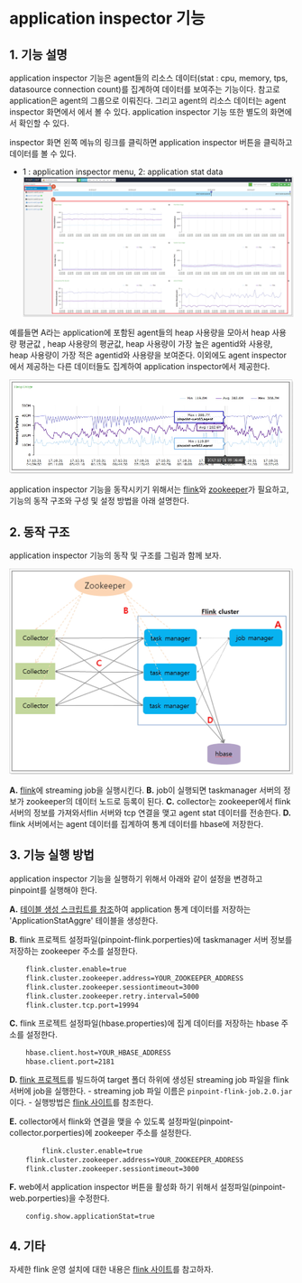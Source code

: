 # application inspector 기능

## 1. 기능 설명

application inspector 기능은 agent들의 리소스 데이터(stat : cpu, memory, tps, datasource connection count)를 집계하여 데이터를 보여주는 기능이다. 참고로 application은 agent의 그룹으로 이뤄진다. 그리고 agent의 리소스 데이터는 agent inspector 화면에서 에서 볼 수 있다. application inspector 기능 또한 별도의 화면에서 확인할 수 있다.

inspector 화면 왼쪽 메뉴의 링크를 클릭하면 application inspector 버튼을 클릭하고 데이터를 볼 수 있다.

- 1  : application inspector menu, 2: application stat data
![inspector_view.jpg](img/applicationInspector/inspector_view.jpg)

예를들면 A라는 application에 포함된 agent들의 heap 사용량을 모아서 heap 사용량 평균값 , heap 사용량의 평균값,  heap 사용량이 가장 높은 agentid와 사용량, heap 사용량이 가장 적은 agentid와 사용량을 보여준다. 이외에도 agent inspector 에서 제공하는 다른 데이터들도 집계하여 application inspector에서 제공한다.

![graph.jpg](img/applicationInspector/graph.jpg)


application inspector 기능을 동작시키기 위해서는 [flink](https://flink.apache.org)와 [zookeeper](https://zookeeper.apache.org/)가 필요하고, 기능의 동작 구조와 구성 및 설정 방법을 아래 설명한다.

## 2. 동작 구조

application inspector 기능의 동작 및 구조를 그림과 함께 보자.

![execute_flow.jpg](img/applicationInspector/execute_flow.jpg)



**A.** [flink](https://flink.apache.org)에 streaming job을 실행시킨다.
**B.** job이 실행되면 taskmanager 서버의 정보가 zookeeper의 데이터 노드로 등록이 된다.
**C.** collector는 zookeeper에서 flink 서버의 정보를 가져와서flin 서버와 tcp 연결을 맺고 agent stat 데이터를 전송한다.
**D.** flink 서버에서는 agent 데이터를 집계하여 통계 데이터를 hbase에 저장한다.

## 3. 기능 실행 방법

application inspector 기능을 실행하기 위해서 아래와 같이 설정을 변경하고 pinpoint를 실행해야 한다.

**A.** [테이블 생성 스크립트를 참조](https://github.com/naver/pinpoint/tree/master/hbase/scripts)하여 application 통계 데이터를 저장하는 'ApplicationStatAggre' 테이블을 생성한다.

**B.** flink 프로젝트 설정파일(pinpoint-flink.porperties)에 taskmanager 서버 정보를 저장하는 zookeeper 주소를 설정한다.
```
	flink.cluster.enable=true
	flink.cluster.zookeeper.address=YOUR_ZOOKEEPER_ADDRESS
	flink.cluster.zookeeper.sessiontimeout=3000
	flink.cluster.zookeeper.retry.interval=5000
	flink.cluster.tcp.port=19994
```

**C.** flink 프로젝트 설정파일(hbase.properties)에 집계 데이터를 저장하는 hbase 주소를 설정한다.
```
	hbase.client.host=YOUR_HBASE_ADDRESS
	hbase.client.port=2181
```

**D.** [flink 프로젝트](https://github.com/naver/pinpoint/tree/master/flink)를 빌드하여 target 폴더 하위에 생성된 streaming job 파일을 flink 서버에 job을 실행한다.
	- streaming job 파일 이름은 `pinpoint-flink-job.2.0.jar` 이다.
	- 실행방법은 [flink 사이트](https://flink.apache.org)를 참조한다.

**E.** collector에서 flink와 연결을 맺을 수 있도록 설정파일(pinpoint-collector.porperties)에 zookeeper 주소를 설정한다.
```
        flink.cluster.enable=true
	flink.cluster.zookeeper.address=YOUR_ZOOKEEPER_ADDRESS
	flink.cluster.zookeeper.sessiontimeout=3000
```

**F.** web에서 application inspector 버튼을 활성화 하기 위해서 설정파일(pinpoint-web.porperties)을 수정한다.
```
	config.show.applicationStat=true
```

## 4. 기타

자세한 flink 운영 설치에 대한 내용은 [flink 사이트](https://flink.apache.org)를 참고하자.
